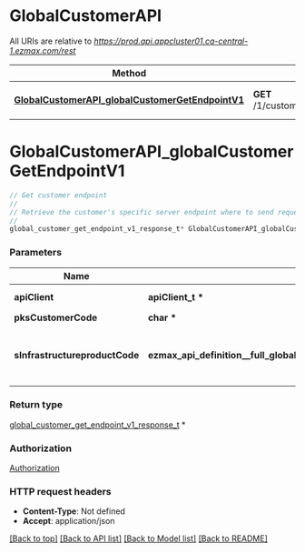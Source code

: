 # GlobalCustomerAPI

All URIs are relative to *https://prod.api.appcluster01.ca-central-1.ezmax.com/rest*

Method | HTTP request | Description
------------- | ------------- | -------------
[**GlobalCustomerAPI_globalCustomerGetEndpointV1**](GlobalCustomerAPI.md#GlobalCustomerAPI_globalCustomerGetEndpointV1) | **GET** /1/customer/{pksCustomerCode}/endpoint | Get customer endpoint


# **GlobalCustomerAPI_globalCustomerGetEndpointV1**
```c
// Get customer endpoint
//
// Retrieve the customer's specific server endpoint where to send requests. This will help locate the proper region (ie: sInfrastructureregionCode) and the proper environment (ie: sInfrastructureenvironmenttypeDescription) where the customer's data is stored.
//
global_customer_get_endpoint_v1_response_t* GlobalCustomerAPI_globalCustomerGetEndpointV1(apiClient_t *apiClient, char * pksCustomerCode, ezmax_api_definition__full_globalCustomerGetEndpointV1_sInfrastructureproductCode_e sInfrastructureproductCode);
```

### Parameters
Name | Type | Description  | Notes
------------- | ------------- | ------------- | -------------
**apiClient** | **apiClient_t \*** | context containing the client configuration |
**pksCustomerCode** | **char \*** |  | 
**sInfrastructureproductCode** | **ezmax_api_definition__full_globalCustomerGetEndpointV1_sInfrastructureproductCode_e** | The infrastructure product Code  If undefined, \&quot;appcluster01\&quot; is assumed | [optional] 

### Return type

[global_customer_get_endpoint_v1_response_t](global_customer_get_endpoint_v1_response.md) *


### Authorization

[Authorization](../README.md#Authorization)

### HTTP request headers

 - **Content-Type**: Not defined
 - **Accept**: application/json

[[Back to top]](#) [[Back to API list]](../README.md#documentation-for-api-endpoints) [[Back to Model list]](../README.md#documentation-for-models) [[Back to README]](../README.md)

